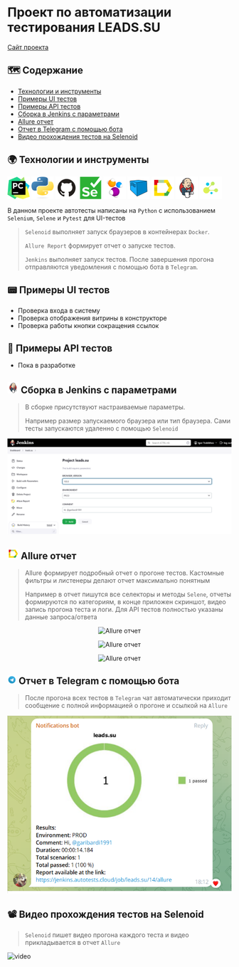 # Проект по автоматизации тестирования LEADS.SU
<a target="_blank" href="https://leads.su/">Сайт проекта</a>

## :world_map: Содержание
- [Технологии и инструменты](#earth_africa-технологии-и-инструменты)
- [Примеры UI тестов](#pager-Примеры-UI-тестов)
- [Примеры API тестов](#scroll-Примеры-API-тестов)
- [Сборка в Jenkins с параметрами](#-Сборка-в-Jenkins-с-параметрами)
- [Allure отчет](#-Allure-отчет)
- [Отчет в Telegram с помощью бота](#-Отчет-в-Telegram-с-помощью-бота)
- [Видео прохождения тестов на Selenoid](#film_projector-Видео-прохождения-тестов-на-Selenoid)

## :earth_africa: Технологии и инструменты
<p>
<a href="https://www.jetbrains.com/pycharm/"><img src="icons/PyCharm_Icon.svg" width="50" height="50"  alt="Pycharm" title="IntelliJ IDEA"/></a>
<a href="https://www.python.org/"><img src="icons/python.svg" width="50" height="50"  alt="Python" title="Python"/></a>
<a href="https://github.com/"><img src="icons/Github.svg" width="50" height="50"  alt="Github" title="GitHub"/></a>
<a href="https://www.selenium.dev/"><img src="icons/selenium.svg" width="50" height="50"  alt="Selenium" title="Selenium"/></a>
<a href="https://selenide.org/"><img src="icons/Selenide.svg" width="50" height="50"  alt="Selenide" title="Selenide"/></a>
<a href="https://aerokube.com/selenoid/"><img src="icons/Selenoid.svg" width="50" height="50"  alt="Selenoid" title="Selenoid"/></a>
<a href="https://github.com/allure-framework/allure2"><img src="icons/Allure_Report.svg" width="50" height="50"  alt="Allure" title="Allure"/></a>
<a href="https://www.jenkins.io/"><img src="icons/Jenkins.svg" width="50" height="50"  alt="Jenkins" title="Jenkins"/></a>
<a href="https://github.com/yashaka/selene"><img src="icons/selene.png" width="50" height="50"  alt="Selene" title="Selene"/></a>
</p>

В данном проекте автотесты написаны на <code>Python</code> с использованием <code>Selenium</code>, <code>Selene</code> и <code>Pytest</code> для UI-тестов
>
> <code>Selenoid</code> выполняет запуск браузеров в контейнерах <code>Docker</code>.
>
> <code>Allure Report</code> формирует отчет о запуске тестов.
>
> <code>Jenkins</code> выполняет запуск тестов.
> После завершения прогона отправляются уведомления с помощью бота в <code>Telegram</code>.


## :pager: Примеры UI тестов
- Проверка входа в систему
- Проверка отображения витрины в конструкторе
- Проверка работы кнопки сокращения ссылок


## :scroll: Примеры API тестов
- Пока в разработке

## <img src="icons/Jenkins.svg" width="25" height="25"  alt="Jenkins" title="Jenkins"/></a> Сборка в Jenkins с параметрами
>
> В сборке присутствуют настраиваемые параметры.
>
> Например размер запускаемого браузера или тип браузера. Сами тесты запускаются удаленно с помощью <code>Selenoid</code>
<p align="center">
<img title="Сборка в Jenkins с параметрами" src="icons/Jenkins parametrs.png">
</p>

## <img src="icons/Allure_Report.svg" width="25" height="25"  alt="Allure_Report" title="Allure_Report" title="Allure_Report"/></a> Allure отчет
>
> Allure формирует подробный отчет о прогоне тестов. Кастомные фильтры и листенеры делают отчет максимально понятным
>
> Например в отчет пишутся все селекторы и методы <code>Selene</code>, отчеты формируются по категориям, в конце приложен скриншот, видео запись прогона теста и логи.
Для API тестов полностью указаны данные запроса/ответа
<p align="center">
<img title="Allure отчет" src="images/Allure1.png">
</p>
<p align="center">
<img title="Allure отчет" src="images/Allure.png">
</p>
<p align="center">
<img title="Allure отчет" src="images/Allure2.png">
</p>

## <img width="4%" title="Telegram" src="icons/Telegram.svg"> Отчет в Telegram с помощью бота
>
> После прогона всех тестов в <code>Telegram</code> чат автоматически приходит сообщение с полной информацией о прогоне и ссылкой на <code>Allure</code>
>
<p>
<img title="Отчет в Telegram с помощью бота" src="icons/Telegram Results.png">
</p>

## :film_projector: Видео прохождения тестов на Selenoid
>
> <code>Selenoid</code> пишет видео прогона каждого теста и видео прикладывается в отчет <code>Allure</code>
>
<p>
<img title="Selenoid Video" src="images/Selenoid.gif" alt="video">
</p>